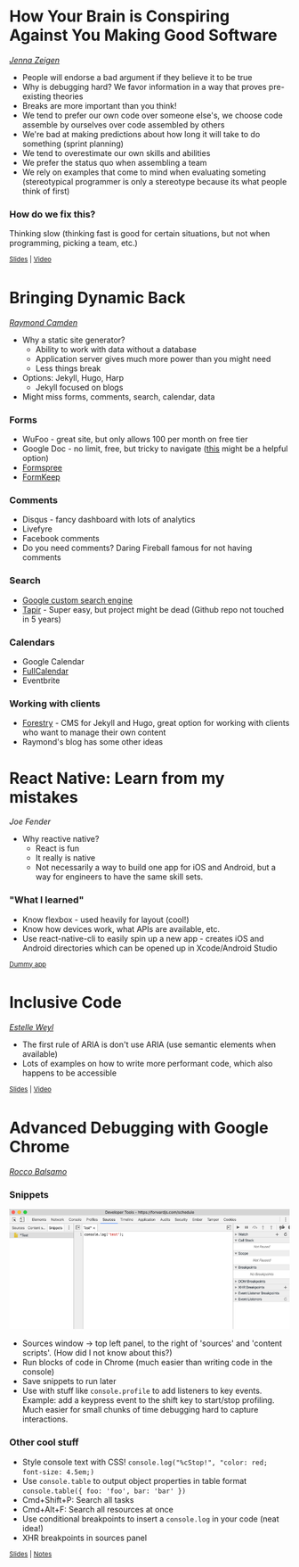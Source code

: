 # How Your Brain is Conspiring Against You Making Good Software
_[Jenna Zeigen](http://twitter.com/zeigenvector)_

* People will endorse a bad argument if they believe it to be true
* Why is debugging hard? We favor information in a way that proves pre-existing theories
* Breaks are more important than you think!
* We tend to prefer our own code over someone else's, we choose code assemble by ourselves over code assembled by others
* We're bad at making predictions about how long it will take to do something (sprint planning)
* We tend to overestimate our own skills and abilities
* We prefer the status quo when assembling a team
* We rely on examples that come to mind when evaluating someting (stereotypical programmer is only a stereotype because its what people think of first)

### How do we fix this?
Thinking slow (thinking fast is good for certain situations, but not when programming, picking a team, etc.)

<sup>[Slides](http://jenna.is/at-forwardjs.pdf) | [Video](https://youtu.be/Kf2u8BLMyU4?t=34m20s)</sup>

# Bringing Dynamic Back
_[Raymond Camden](https://twitter.com/raymondcamden)_

* Why a static site generator?
  - Ability to work with data without a database
  - Application server gives much more power than you might need
  - Less things break
* Options: Jekyll, Hugo, Harp
  - Jekyll focused on blogs
* Might miss forms, comments, search, calendar, data

### Forms
* WuFoo - great site, but only allows 100 per month on free tier
* Google Doc - no limit, free, but tricky to navigate ([this](https://github.com/kctess5/jqGoogleForms) might be a helpful option)
* [Formspree](https://formspree.io)
* [FormKeep](https://formkeep.com)

### Comments
* Disqus - fancy dashboard with lots of analytics
* Livefyre
* Facebook comments
* Do you need comments? Daring Fireball famous for not having comments

### Search
* [Google custom search engine](https://cse.google.com/cse/all)
* [Tapir](https://tapirgo.com) - Super easy, but project might be dead (Github repo not touched in 5 years)

### Calendars
* Google Calendar
* [FullCalendar](http://fullcalendar.io)
* Eventbrite

### Working with clients
* [Forestry](https://forestry.io/) - CMS for Jekyll and Hugo, great option for working with clients who want to manage their own content
* Raymond's blog has some other ideas

# React Native: Learn from my mistakes
_Joe Fender_

* Why reactive native?
  - React is fun
  - It really is native
  - Not necessarily a way to build one app for iOS and Android, but a way for engineers to have the same skill sets.

### "What I learned"
* Know flexbox - used heavily for layout (cool!)
* Know how devices work, what APIs are available, etc.
* Use react-native-cli to easily spin up a new app - creates iOS and Android directories which can be opened up in Xcode/Android Studio

<sup>[Dummy app](https://github.com/derrickshowers/react-native-test-app)</sup>

# Inclusive Code
_[Estelle Weyl](https://twitter.com/estellevw)_

* The first rule of ARIA is don't use ARIA (use semantic elements when available)
* Lots of examples on how to write more performant code, which also happens to be accessible

<sup>[Slides](http://instartlogic.github.io/p/velocity/) | [Video](https://youtu.be/Kf2u8BLMyU4?t=5h54m11s)</sup>

# Advanced Debugging with Google Chrome
_[Rocco Balsamo](https://twitter.com/TheRoccoB)_

### Snippets
![screenshot](/resources/images/conferences-forward-001.png)

* Sources window -> top left panel, to the right of 'sources' and 'content scripts'. (How did I not know about this?)
* Run blocks of code in Chrome (much easier than writing code in the console)
* Save snippets to run later
* Use with stuff like `console.profile` to add listeners to key events. Example: add a keypress event to the shift key to start/stop profiling. Much easier for small chunks of time debugging hard to capture interactions.

### Other cool stuff
* Style console text with CSS! `console.log("%cStop!", "color: red; font-size: 4.5em;)`
* Use `console.table` to output object properties in table format `console.table({ foo: 'foo', bar: 'bar' })`
* Cmd+Shift+P: Search all tasks
* Cmd+Alt+F: Search all resources at once
* Use conditional breakpoints to insert a `console.log` in your code (neat idea!)
* XHR breakpoints in sources panel

<sup>[Slides](http://www.roccobalsamo.com/debug/advDebug.pdf) | [Notes](http://www.roccobalsamo.com/debug/)</sup>
